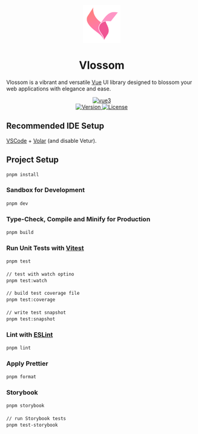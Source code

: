 <p align="center">
    <img alt="Vlossom Logo" width="100" src="./assets/vlossom-logo.png">
</p>

<h1 align="center">Vlossom</h1/>

Vlossom is a vibrant and versatile [Vue](https://vuejs.org/) UI library designed to blossom your web applications with elegance and ease.

<p align="center">
    <a href="https://vuejs.org/">
        <img src="https://img.shields.io/badge/Vue.js-35495E?style=for-the-badge&logo=vuedotjs&logoColor=4FC08D" alt="vue3">
    </a>
    <br/>
    <a href="https://www.npmjs.com/package/vlossom">
        <img src="https://img.shields.io/npm/v/vlossom.svg" alt="Version">
    </a>
    <a href="https://github.com/pubg/vlossom/blob/main/CONTRIBUTING.md#license">
        <img src="https://img.shields.io/npm/l/vlossom.svg" alt="License">
    </a>
</p>

## Recommended IDE Setup

[VSCode](https://code.visualstudio.com/) + [Volar](https://marketplace.visualstudio.com/items?itemName=Vue.volar) (and disable Vetur).

## Project Setup

```sh
pnpm install
```

### Sandbox for Development

```sh
pnpm dev
```

### Type-Check, Compile and Minify for Production

```sh
pnpm build
```

### Run Unit Tests with [Vitest](https://vitest.dev/)

```sh
pnpm test

// test with watch optino
pnpm test:watch

// build test coverage file
pnpm test:coverage

// write test snapshot
pnpm test:snapshot
```

### Lint with [ESLint](https://eslint.org/)

```sh
pnpm lint
```

### Apply Prettier

```sh
pnpm format
```

### Storybook

```sh
pnpm storybook

// run Storybook tests
pnpm test-storybook
```
